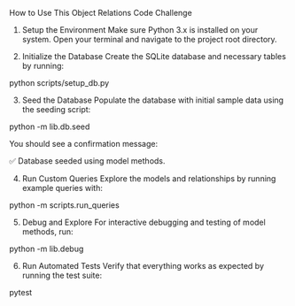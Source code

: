How to Use This Object Relations Code Challenge
1. Setup the Environment
Make sure Python 3.x is installed on your system. Open your terminal and navigate to the project root directory.

2. Initialize the Database
Create the SQLite database and necessary tables by running:

python scripts/setup_db.py

3. Seed the Database
Populate the database with initial sample data using the seeding script:

python -m lib.db.seed

You should see a confirmation message:

✅ Database seeded using model methods.

4. Run Custom Queries
Explore the models and relationships by running example queries with:

python -m scripts.run_queries

5. Debug and Explore
For interactive debugging and testing of model methods, run:

python -m lib.debug

6. Run Automated Tests
Verify that everything works as expected by running the test suite:

pytest
